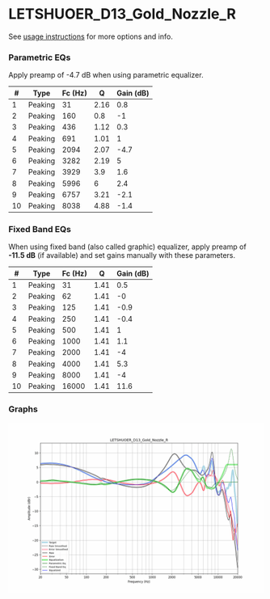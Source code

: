 # LETSHUOER_D13_Gold_Nozzle_R
See [usage instructions](https://github.com/jaakkopasanen/AutoEq#usage) for more options and info.

### Parametric EQs
Apply preamp of -4.7 dB when using parametric equalizer.

|   # | Type    |   Fc (Hz) |    Q |   Gain (dB) |
|-----|---------|-----------|------|-------------|
|   1 | Peaking |        31 | 2.16 |         0.8 |
|   2 | Peaking |       160 | 0.8  |        -1   |
|   3 | Peaking |       436 | 1.12 |         0.3 |
|   4 | Peaking |       691 | 1.01 |         1   |
|   5 | Peaking |      2094 | 2.07 |        -4.7 |
|   6 | Peaking |      3282 | 2.19 |         5   |
|   7 | Peaking |      3929 | 3.9  |         1.6 |
|   8 | Peaking |      5996 | 6    |         2.4 |
|   9 | Peaking |      6757 | 3.21 |        -2.1 |
|  10 | Peaking |      8038 | 4.88 |        -1.4 |

### Fixed Band EQs
When using fixed band (also called graphic) equalizer, apply preamp of **-11.5 dB** (if available) and set gains manually with these parameters.

|   # | Type    |   Fc (Hz) |    Q |   Gain (dB) |
|-----|---------|-----------|------|-------------|
|   1 | Peaking |        31 | 1.41 |         0.5 |
|   2 | Peaking |        62 | 1.41 |        -0   |
|   3 | Peaking |       125 | 1.41 |        -0.9 |
|   4 | Peaking |       250 | 1.41 |        -0.4 |
|   5 | Peaking |       500 | 1.41 |         1   |
|   6 | Peaking |      1000 | 1.41 |         1.1 |
|   7 | Peaking |      2000 | 1.41 |        -4   |
|   8 | Peaking |      4000 | 1.41 |         5.3 |
|   9 | Peaking |      8000 | 1.41 |        -4   |
|  10 | Peaking |     16000 | 1.41 |        11.6 |

### Graphs
![](./LETSHUOER_D13_Gold_Nozzle_R.png)

